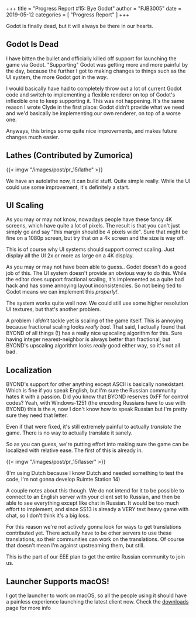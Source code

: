 +++
title = "Progress Report #15: Bye Godot"
author = "PJB3005"
date = 2019-05-12
categories = [
	"Progress Report"
]
+++

Godot is finally dead, but it will always be there in our hearts.

<!--more-->

## Godot Is Dead

I have bitten the bullet and officially killed off support for launching the game via Godot.
"Supporting" Godot was getting more and more painful by the day, because the further I got to making changes to things such as the UI system, the more Godot got in the *way*.

I would basically have had to completely throw out a lot of current Godot code and switch to implementing a flexible renderer on top of Godot's inflexible one to keep supporting it. This was not happening. It's the same reason I wrote Clyde in the first place: Godot didn't provide what we need and we'd basically be implementing our own renderer, on top of a worse one.

Anyways, this brings some quite nice improvements, and makes future changes much easier.

## Lathes (Contributed by Zumorica)

{{< imgw "/images/post/pr_15/lathe" >}}

We have an autolathe now, it can build stuff. Quite simple really. While the UI could use some improvement, it's definitely a start.

## UI Scaling

As you may or may not know, nowadays people have these fancy 4K screens, which have quite a lot of pixels. The result is that you can't just simply go and say "this margin should be 4 pixels wide". Sure that might be fine on a 1080p screen, but try that on a 4k screen and the size is way off.

This is of course why UI systems should support correct scaling. Just display all the UI 2x or more as large on a 4K display.

As you may or may not have been able to guess.. Godot doesn't do a good job of this. The UI system doesn't provide an obvious way to do this. While the editor does support fractional scaling, it's implemented as a quite bad hack and has some annoying layout inconsistencies. So not being tied to Godot means we can implement this *properly!*.

The system works quite well now. We could still use some higher resolution UI textures, but that's another problem.

A problem I *didn't* tackle yet is scaling of the game itself. This is annoying because fractional scaling looks *really bad*. That said, I actually found that BYOND of all things (!) has a really nice upscaling algorithm for this. Sure having integer nearest-neighbor is always better than fractional, but BYOND's upscaling algorithm looks *really* good either way, so it's not all bad.

## Localization

BYOND's support for other anything except ASCII is basically nonexistant. Which is fine if you speak English, but I'm sure the Russian community hates it with a passion. Did you know that BYOND reserves 0xFF for control codes? Yeah, with Windows-1251 (the encoding Russians have to use with BYOND) this is the я, now I don't know how to speak Russian but I'm pretty sure they need that letter.

Even if that were fixed, it's still extremely painful to actually *translate* the game. There is no way to actually translate it sanely.

So as you can guess, we're putting effort into making sure the game can be localized with relative ease. The first of this is already in.

{{< imgw "/images/post/pr_15/lasser" >}}

(I'm using Dutch because I know Dutch and needed something to test the code, I'm not gonna develop Ruimte Station 14)

A couple notes about this though. We do not intend for it to be possible to connect to an English server with your client set to Russian, and then be able to see everything except like chat in Russian. It would be too much effort to implement, and since SS13 is already a VERY text heavy game with chat, so I don't think it's a big loss.

For this reason we're not actively gonna look for ways to get translations contributed yet. There actually have to be other servers to use these translations, so their communities can work on the translations. Of course that doesn't mean I'm against upstreaming them, but still.

This is the part of our EEE plan to get the entire Russian community to join us.

## Launcher Supports macOS!

I got the launcher to work on macOS, so all the people using it should have a painless experience launching the latest client now. Check the [downloads](/about/nightlies) page for more info
